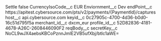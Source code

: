 <?xml version="1.0" encoding="UTF-8"?>
<CustomMetadata xmlns="http://soap.sforce.com/2006/04/metadata" xmlns:xsi="http://www.w3.org/2001/XMLSchema-instance" xmlns:xsd="http://www.w3.org/2001/XMLSchema">
    <label>Settle</label>
    <protected>false</protected>
    <values>
        <field>CurrencyIsoCode__c</field>
        <value xsi:type="xsd:string">EUR</value>
    </values>
    <values>
        <field>Enviornment__c</field>
        <value xsi:type="xsd:string">Dev</value>
    </values>
    <values>
        <field>endPoint__c</field>
        <value xsi:type="xsd:string">https://apitest.cybersource.com/pts/v2/payments/{PaymentId}/captures</value>
    </values>
    <values>
        <field>host__c</field>
        <value xsi:type="xsd:string">api.cybersource.com</value>
    </values>
    <values>
        <field>keyid__c</field>
        <value xsi:type="xsd:string">0c27905c-4700-4d36-b0d0-16c51d795f5a</value>
    </values>
    <values>
        <field>merchant_id__c</field>
        <value xsi:type="xsd:string">dxcm_eur</value>
    </values>
    <values>
        <field>profile_id__c</field>
        <value xsi:type="xsd:string">52D82836-4181-4678-A26C-2608446090F2</value>
    </values>
    <values>
        <field>reqBody__c</field>
        <value xsi:nil="true"/>
    </values>
    <values>
        <field>secretKey__c</field>
        <value xsi:type="xsd:string">NoCL9wJX4aebsKBCoPznnJmIE2VB5ufXbj/btlc1aWE=</value>
    </values>
</CustomMetadata>
